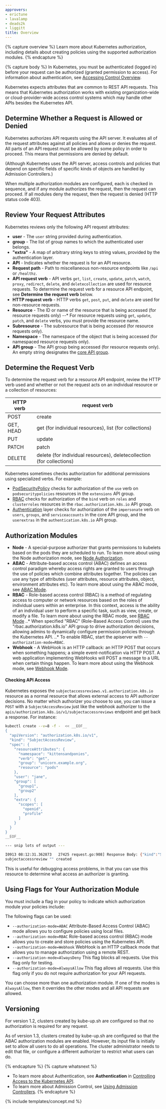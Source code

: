 ```yaml
---
approvers:
- erictune
- lavalamp
- deads2k
- liggitt
title: Overview
---
```


{% capture overview %}
Learn more about Kubernetes authorization, including details about creating policies using the supported authorization modules.
{% endcapture %}

{% capture body %}
In Kubernetes, you must be authenticated (logged in) before your request can be authorized (granted permission to access). For information about authentication, see [Accessing Control Overview](/docs/admin/accessing-the-api/).

Kubernetes expects attributes that are common to REST API requests. This means that Kubernetes authorization works with existing organization-wide or cloud-provider-wide access control systems which may handle other APIs besides the Kubernetes API.

## Determine Whether a Request is Allowed or Denied
Kubernetes authorizes API requests using the API server. It evaluates all of the request attributes against all policies and allows or denies the request. All parts of an API request must be allowed by some policy in order to proceed. This means that permissions are denied by default.

(Although Kubernetes uses the API server, access controls and policies that depend on specific fields of specific kinds of objects are handled by Admission Controllers.)

When multiple authorization modules are configured, each is checked in sequence, and if any module authorizes the request, then the request can proceed. If all modules deny the request, then the request is denied (HTTP status code 403).

## Review Your Request Attributes
Kubernetes reviews only the following API request attributes:

 * **user** - The `user` string provided during authentication.
 * **group** - The list of group names to which the authenticated user belongs.
 * **"extra"** - A map of arbitrary string keys to string values, provided by the authentication layer.
 * **API** - Indicates whether the request is for an API resource.
 * **Request path** - Path to miscellaneous non-resource endpoints like `/api` or `/healthz`.
 * **API request verb** - API verbs `get`, `list`, `create`, `update`, `patch`, `watch`, `proxy`, `redirect`, `delete`, and `deletecollection` are used for resource requests. To determine the request verb for a resource API endpoint, see **Determine the request verb** below.
 * **HTTP request verb** - HTTP verbs `get`, `post`, `put`, and `delete` are used for non-resource requests.
 * **Resource** - The ID or name of the resource that is being accessed (for resource requests only)
--* For resource requests using `get`, `update`, `patch`, and `delete` verbs, you must provide the resource name.
 * **Subresource** - The subresource that is being accessed (for resource requests only).
 * **Namespace** - The namespace of the object that is being accessed (for namespaced resource requests only).
 * **API group** - The API group being accessed (for resource requests only). An empty string designates the [core API group](/docs/api/).

## Determine the Request Verb
To determine the request verb for a resource API endpoint, review the HTTP verb used and whether or not the request acts on an individual resource or a collection of resources:

HTTP verb | request verb
----------|---------------
POST      | create
GET, HEAD | get (for individual resources), list (for collections)
PUT       | update
PATCH     | patch
DELETE    | delete (for individual resources), deletecollection (for collections)

Kubernetes sometimes checks authorization for additional permissions using specialized verbs. For example:

* [PodSecurityPolicy](/docs/concepts/policy/pod-security-policy/) checks for authorization of the `use` verb on `podsecuritypolicies` resources in the `extensions` API group.
* [RBAC](/docs/admin/authorization/rbac/#privilege-escalation-prevention-and-bootstrapping) checks for authorization 
of the `bind` verb on `roles` and `clusterroles` resources in the `rbac.authorization.k8s.io` API group.
* [Authentication](/docs/admin/authentication/) layer checks for authorization of the `impersonate` verb on `users`, `groups`, and `serviceaccounts` in the core API group, and the `userextras` in the `authentication.k8s.io` API group.

## Authorization Modules
 * **Node** - A special-purpose authorizer that grants permissions to kubelets based on the pods they are scheduled to run. To learn more about using the Node authorization mode, see [Node Authorization](/docs/admin/authorization/node/).
 * **ABAC** - Attribute-based access control (ABAC) defines an access control paradigm whereby access rights are granted to users through the use of policies which combine attributes together. The policies can use any type of attributes (user attributes, resource attributes, object, environment attributes etc). To learn more about using the ABAC mode, see [ABAC Mode](/docs/admin/authorization/abac/).
 * **RBAC** - Role-based access control (RBAC) is a method of regulating access to computer or network resources based on the roles of individual users within an enterprise. In this context, access is the ability of an individual user to perform a specific task, such as view, create, or modify a file. To learn more about using the RBAC mode, see [RBAC Mode](/docs/admin/authorization/rbac/)
 ..* When specified "RBAC" (Role-Based Access Control) uses the "rbac.authorization.k8s.io" API group to drive authorization decisions, allowing admins to dynamically configure permission policies through the Kubernetes API.
 ..* To enable RBAC, start the apiserver with `--authorization-mode=RBAC`.
 * **Webhook** - A WebHook is an HTTP callback: an HTTP POST that occurs when something happens; a simple event-notification via HTTP POST. A web application implementing WebHooks will POST a message to a URL when certain things happen. To learn more about using the Webhook mode, see [Webhook Mode](/docs/admin/authorization/webhook/).

#### Checking API Access

Kubernetes exposes the `subjectaccessreviews.v1.authorization.k8s.io` resource as a
normal resource that allows external access to API authorizer decisions.  No matter which authorizer
you choose to use, you can issue a `POST` with a `SubjectAccessReview` just like the webhook
authorizer to the `apis/authorization.k8s.io/v1/subjectaccessreviews` endpoint and
get back a response.  For instance:

```bash
kubectl create --v=8 -f -  << __EOF__
{
  "apiVersion": "authorization.k8s.io/v1",
  "kind": "SubjectAccessReview",
  "spec": {
    "resourceAttributes": {
      "namespace": "kittensandponies",
      "verb": "get",
      "group": "unicorn.example.org",
      "resource": "pods"
    },
    "user": "jane",
    "group": [
      "group1",
      "group2"
    ],
    "extra": {
      "scopes": [
        "openid",
        "profile"
      ]
    }
  }
}
__EOF__

--- snip lots of output ---

I0913 08:12:31.362873   27425 request.go:908] Response Body: {"kind":"SubjectAccessReview","apiVersion":"authorization.k8s.io/v1","metadata":{"creationTimestamp":null},"spec":{"resourceAttributes":{"namespace":"kittensandponies","verb":"GET","group":"unicorn.example.org","resource":"pods"},"user":"jane","group":["group1","group2"],"extra":{"scopes":["openid","profile"]}},"status":{"allowed":true}}
subjectaccessreview "" created
```

This is useful for debugging access problems, in that you can use this resource
to determine what access an authorizer is granting.

## Using Flags for Your Authorization Module

You must include a flag in your policy to indicate which authorization module your policies include:

The following flags can be used:

  * `--authorization-mode=ABAC` Attribute-Based Access Control (ABAC) mode allows you to configure policies using local files.
  * `--authorization-mode=RBAC` Role-based access control (RBAC) mode allows you to create and store policies using the Kubernetes API.
  * `--authorization-mode=Webhook` WebHook is an HTTP callback mode that allows you to manage authorization using a remote REST.
  * `--authorization-mode=AlwaysDeny` This flag blocks all requests. Use this flag only for testing.
  * `--authorization-mode=AlwaysAllow` This flag allows all requests. Use this flag only if you do not require authorization for your API requests.

You can choose more than one authorization module. If one of the modes is `AlwaysAllow`, then it overrides the other modes and all API requests are allowed. 

## Versioning
For version 1.2, clusters created by kube-up.sh are configured so that no authorization is required for any request.

As of version 1.3, clusters created by kube-up.sh are configured so that the ABAC authorization modules are enabled. However, its input file is initially set to allow all users to do all operations. The cluster administrator needs to edit that file, or configure a different authorizer to restrict what users can do.

{% endcapture %}
{% capture whatsnext %}
* To learn more about Authentication, see **Authentication** in [Controlling Access to the Kubernetes API](/docs/admin/accessing-the-api/).
* To learn more about Admission Control, see [Using Admission Controllers](/docs/admin/admission-controllers/).
{% endcapture %}

{% include templates/concept.md %}
